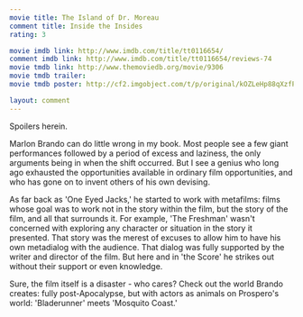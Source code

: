 ```yaml
---
movie title: The Island of Dr. Moreau
comment title: Inside the Insides
rating: 3

movie imdb link: http://www.imdb.com/title/tt0116654/
comment imdb link: http://www.imdb.com/title/tt0116654/reviews-74
movie tmdb link: http://www.themoviedb.org/movie/9306
movie tmdb trailer: 
movie tmdb poster: http://cf2.imgobject.com/t/p/original/kOZLeHp88qXzfPnVUYLoFLsYNMX.jpg

layout: comment
---
```


Spoilers herein.

Marlon Brando can do little wrong in my book. Most people see a few giant performances followed by a period of excess and laziness, the only arguments being in when the shift occurred. But I see a genius who long ago exhausted the opportunities available in ordinary film opportunities, and who has gone on to invent others of his own devising.

As far back as 'One Eyed Jacks,' he started to work with metafilms: films whose goal was to work not in the story within the film, but the story of the film, and all that surrounds it. For example, 'The Freshman' wasn't concerned with exploring any character or situation in the story it presented. That story was the merest of excuses to allow him to have his own metadialog with the audience. That dialog was fully supported by the writer and director of the film. But here and in 'the Score' he strikes out without their support or even knowledge.

Sure, the film itself is a disaster - who cares? Check out the world Brando creates: fully post-Apocalypse, but with actors as animals on Prospero's world: 'Bladerunner' meets 'Mosquito Coast.'